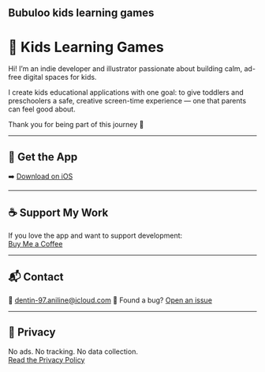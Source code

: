 <head>
  <link rel="stylesheet" href="assets/css/style.css">
</head>


Bubuloo kids learning games
---

# 🎨 Kids Learning Games

Hi! I’m an indie developer and illustrator passionate about building calm, ad-free digital spaces for kids.

I create kids educational applications with one goal: to give toddlers and preschoolers a safe, creative screen-time experience — one that parents can feel good about.

Thank you for being part of this journey 💛

---

## 📲 Get the App

➡️ [Download on iOS](https://apps.apple.com/app/id6747248309)

---

## ☕ Support My Work

If you love the app and want to support development:  
[Buy Me a Coffee](https://buymeacoffee.com/magicscribble)

---

## 📬 Contact

📧 dentin-97.aniline@icloud.com 
🐞 Found a bug? [Open an issue](https://magicscribble.github.io/support/)

---

## 🔐 Privacy

No ads. No tracking. No data collection.  
[Read the Privacy Policy]([privacy.md](https://magicscribble.github.io/privacy-policy/))

